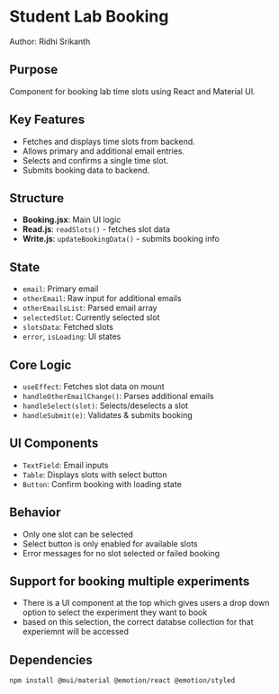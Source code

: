 # Student Lab Booking

Author: Ridhi Srikanth

## Purpose
Component for booking lab time slots using React and Material UI.

## Key Features
- Fetches and displays time slots from backend.
- Allows primary and additional email entries.
- Selects and confirms a single time slot.
- Submits booking data to backend.

## Structure
- **Booking.jsx**: Main UI logic
- **Read.js**: `readSlots()` - fetches slot data
- **Write.js**: `updateBookingData()` - submits booking info

## State
- `email`: Primary email
- `otherEmail`: Raw input for additional emails
- `otherEmailsList`: Parsed email array
- `selectedSlot`: Currently selected slot
- `slotsData`: Fetched slots
- `error`, `isLoading`: UI states

## Core Logic
- `useEffect`: Fetches slot data on mount
- `handleOtherEmailChange()`: Parses additional emails
- `handleSelect(slot)`: Selects/deselects a slot
- `handleSubmit(e)`: Validates & submits booking

## UI Components
- `TextField`: Email inputs
- `Table`: Displays slots with select button
- `Button`: Confirm booking with loading state

## Behavior
- Only one slot can be selected
- Select button is only enabled for available slots
- Error messages for no slot selected or failed booking

## Support for booking multiple experiments

- There is a UI component at the top which gives users a drop down option to select the experiment they want to book
- based on this selection, the correct databse collection for that experiemnt will be accessed

## Dependencies
```bash
npm install @mui/material @emotion/react @emotion/styled
```


